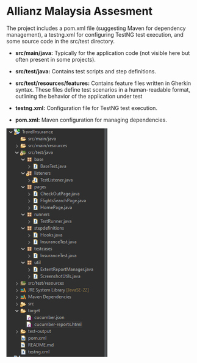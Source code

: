 # Allianz Malaysia Assesment

The project includes a pom.xml file (suggesting Maven for dependency management), a testng.xml for configuring TestNG test execution, and some source code in the src/test directory.

- **src/main/java:** Typically for the application code (not visible here but often present in some projects).

- **src/test/java:** Contains test scripts and step definitions.

- **src/test/resources/features:** Contains feature files written in Gherkin syntax. These files define test scenarios in a human-readable format, outlining the behavior of the application under test

- **testng.xml:** Configuration file for TestNG test execution.

- **pom.xml:** Maven configuration for managing dependencies.

![Folder Structure](./.images/folder-structure.png)
